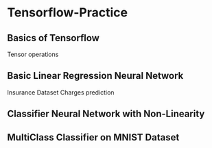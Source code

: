 # Tensorflow-Practice

## Basics of Tensorflow
    
Tensor operations

## Basic Linear Regression Neural Network
    
Insurance Dataset Charges prediction

## Classifier Neural Network with Non-Linearity

## MultiClass Classifier on MNIST Dataset

